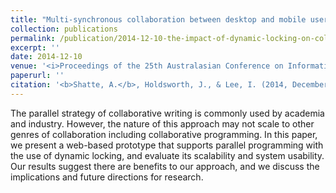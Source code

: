 ```yaml
---
title: "Multi-synchronous collaboration between desktop and mobile users: A case study of report writing for emergency management"
collection: publications
permalink: /publication/2014-12-10-the-impact-of-dynamic-locking-on-collaborative-programming
excerpt: ''
date: 2014-12-10
venue: '<i>Proceedings of the 25th Australasian Conference on Information Systems</i>'
paperurl: ''
citation: '<b>Shatte, A.</b>, Holdsworth, J., & Lee, I. (2014, December). The impact of dynamic locking on collaborative programming. <i>Proceedings of the 25th Australasian Conference on Information Systems (ACIS)</i>.'
---
```


The parallel strategy of collaborative writing is commonly used by academia and industry. However, the nature of this approach may not scale to other genres of collaboration including collaborative programming. In this paper, we present a web-based prototype that 
supports parallel programming with the use of dynamic locking, and evaluate its scalability and system usability. Our results suggest there are benefits to our approach, and we discuss the implications and future directions for research.

<!---This paper is about the number 3. The number 4 is left for future work.--->

<!---[Download paper here](http://academicpages.github.io/files/paper3.pdf)--->

<!---Recommended citation: Your Name, You. (2015). "Paper Title Number 3." <i>Journal 1</i>. 1(3).--->
